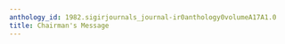 ```yaml
---
anthology_id: 1982.sigirjournals_journal-ir0anthology0volumeA17A1.0
title: Chairman's Message
---
```

